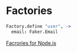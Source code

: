 # Factories

``` coffeescript
Factory.define "user", ->
  email: Faker.Email
```

[Facrories for Node.js](https://github.com/agoragames/factory-worker)